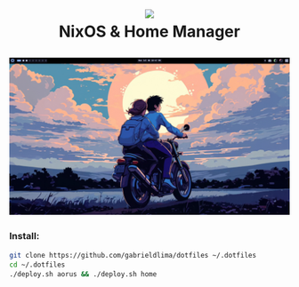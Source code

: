 <h1 align="center">
 <img src="https://user-images.githubusercontent.com/45159366/128645103-795eebbd-f853-47cc-8087-916dfd98347b.png">
  <br />
   NixOS & Home Manager
</h1>

![img](screenshots/screen03.png)
---

### Install:
```bash
git clone https://github.com/gabrieldlima/dotfiles ~/.dotfiles
cd ~/.dotfiles
./deploy.sh aorus && ./deploy.sh home
```
